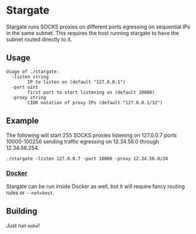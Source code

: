 # Stargate

Stargate runs SOCKS proxies on different ports egressing on sequential IPs in the same subnet.
This requires the host running stargate to have the subnet routed directly to it.

## Usage

```
Usage of ./stargate:
  -listen string
        IP to listen on (default "127.0.0.1")
  -port uint
        first port to start listening on (default 10000)
  -proxy string
        CIDR notation of proxy IPs (default "127.0.0.1/32")
```

## Example

The following will start 255 SOCKS proxies listening on 127.0.0.7 ports 10000-100256 sending traffic egressing on 12.34.56.0 through 12.34.56.254.
```
./stargate -listen 127.0.0.7 -port 10000 -proxy 12.34.56.0/24
```

### [Docker](https://cloud.docker.com/repository/docker/lanrat/stargate)

Stargate can be run inside Docker as well, but it will require fancy routing rules or `--net=host`.

## Building

Just run `make`!
